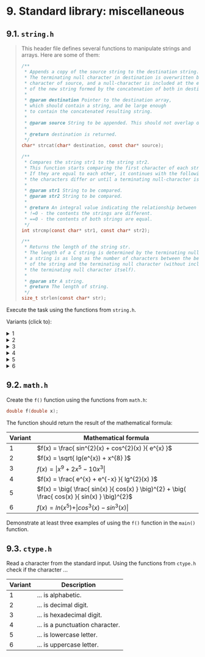 # 9. Standard library: miscellaneous

## 9.1. `string.h`

> This header file defines several functions to manipulate strings and arrays. Here are some of them:
>
> ```c
> /**
>  * Appends a copy of the source string to the destination string.
>  * The terminating null character in destination is overwritten by the first
>  * character of source, and a null-character is included at the end
>  * of the new string formed by the concatenation of both in destination.
>  *
>  * @param destination Pointer to the destination array,
>  * which should contain a string, and be large enough
>  * to contain the concatenated resulting string.
>  *
>  * @param source String to be appended. This should not overlap destination.
>  *
>  * @return destination is returned.
>  */
> char* strcat(char* destination, const char* source);
>
> /**
>  * Compares the string str1 to the string str2.
>  * This function starts comparing the first character of each string.
>  * If they are equal to each other, it continues with the following pairs until
>  * the characters differ or until a terminating null-character is reached.
>  *
>  * @param str1 String to be compared.
>  * @param str2 String to be compared.
>  *
>  * @return An integral value indicating the relationship between the strings:
>  * !=0 - the contents the strings are different.
>  * ==0 - the contents of both strings are equal.
>  */
> int strcmp(const char* str1, const char* str2);
>
> /**
>  * Returns the length of the string str.
>  * The length of a C string is determined by the terminating null-character:
>  * a string is as long as the number of characters between the beginning
>  * of the string and the terminating null character (without including
>  * the terminating null character itself).
>  *
>  * @param str A string.
>  * @return The length of string.
>  */
> size_t strlen(const char* str);
> ```

Execute the task using the functions from `string.h`.

Variants (click to):

<details>
<summary>1</summary>
<hr>

Combine the two strings and display the result:

```c
char destination[20] = "Bombarda ";
char source[] = "Maxima";
```

<hr>
</details>

<details>
<summary>2</summary>
<hr>

Create and compare two strings and show the message if they are equal.

<hr>
</details>

<details>
<summary>3</summary>
<hr>

Create a string, find the length of the string, and display the result.

<hr>
</details>

<details>
<summary>4</summary>
<hr>

Combine the two strings and display the result:

```c
char destination[20] = "Avada";
char source[] = " Kedavra";
```

<hr>
</details>

<details>
<summary>5</summary>
<hr>

Create and compare two strings and show the message if they are equal.

<hr>
</details>

<details>
<summary>6</summary>
<hr>

Create a string, find the length of the string, and display the result.

<hr>
</details>

## 9.2. `math.h`

Create the `f()` function using the functions from `math.h`:

```c
double f(double x);
```

The function should return the result of the mathematical formula:

| Variant | Mathematical formula                                                                           |
| ------- | ---------------------------------------------------------------------------------------------- |
| 1       | $f(x) = \frac{ sin^{2}(x) + cos^{2}(x) }{ e^{x} }$                                             |
| 2       | $f(x) = \sqrt{ lg(e^{x}) + x^{8} }$                                                            |
| 3       | $f(x) = \vert x^{9} + 2x^{5} - 10x^{3} \vert$                                                  |
| 4       | $f(x) = \frac{ e^{x} + e^{-x} }{ lg^{2}(x) }$                                                  |
| 5       | $f(x) = \big( \frac{ sin(x) }{ cos(x) } \big)^{2} + \big( \frac{ cos(x) }{ sin(x) } \big)^{2}$ |
| 6       | $f(x) = ln(x^{5}) + \vert cos^{3}(x) - sin^{3}(x) \vert$                                       |

Demonstrate at least three examples of using the `f()` function in the `main()` function.

## 9.3. `ctype.h`

Read a character from the standard input. Using the functions from `ctype.h` check if the character  ...

| Variant | Description                     |
| ------- | ------------------------------- |
| 1       | ... is alphabetic.              |
| 2       | ... is decimal digit.           |
| 3       | ... is hexadecimal digit.       |
| 4       | ... is a punctuation character. |
| 5       | ... is lowercase letter.        |
| 6       | ... is uppercase letter.        |